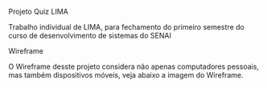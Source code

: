 Projeto Quiz LIMA 

Trabalho individual de LIMA, para fechamento do primeiro semestre do curso de desenvolvimento de sistemas do SENAI

Wireframe

O Wireframe desste projeto considera não apenas computadores pessoais, mas também dispositivos móveis, veja abaixo a imagem do Wireframe.
